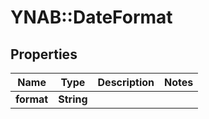 # YNAB::DateFormat

## Properties

| Name | Type | Description | Notes |
| ---- | ---- | ----------- | ----- |
| **format** | **String** |  |  |

